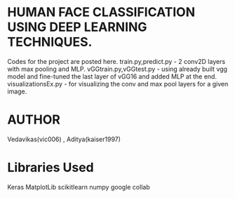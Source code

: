 # HUMAN FACE CLASSIFICATION USING DEEP LEARNING TECHNIQUES.
  Codes for the project are posted here.
  train.py,predict.py - 2 conv2D layers with max pooling and MLP.
  vGGtrain.py,vGGtest.py - using already built vgg model and fine-tuned the last layer of vGG16 and added MLP at the end.
  visualizationsEx.py - for visualizing the conv and max pool layers for a given image.
  
# AUTHOR
Vedavikas(vic006) , Aditya(kaiser1997)

# Libraries Used
Keras
MatplotLib
scikitlearn
numpy
google collab



